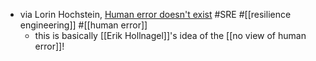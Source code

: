 - via Lorin Hochstein, [Human error doesn't exist](https://surfingcomplexity.blog/2022/05/30/imagine-theres-no-human-error/) #SRE #[[resilience engineering]] #[[human error]]
	- this is basically [[Erik Hollnagel]]'s idea of the [[no view of human error]]!
